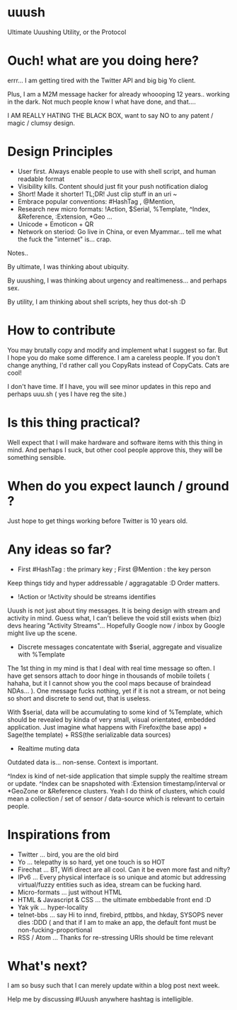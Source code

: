uuush
=====

Ultimate Uuushing Utility, or the Protocol 

Ouch! what are you doing here?
=====

errr... I am getting tired with the Twitter API and big big Yo client.

Plus, I am a M2M message hacker for already whoooping 12 years.. working in the dark. Not much people know I what have done, and that.... 

I AM REALLY HATING THE BLACK BOX, want to say NO to any patent / magic / clumsy design.

Design Principles
=====

* User first. Always enable people to use with shell script, and human readable format
* Visibility kills. Content should just fit your push notification dialog
* Short! Made it shorter! TL;DR! Just clip stuff in an uri ~
* Embrace popular conventions: #HashTag , @Mention,
* Research new micro formats: !Action, $Serial, %Template, ^Index, &Reference, :Extension, *Geo ...
* Unicode + Emoticon + QR 
* Network on steriod: Go live in China, or even Myammar... tell me what the fuck the "internet" is... crap.

Notes.. 

By ultimate, I was thinking about ubiquity. 

By uuushing, I was thinking about urgency and realtimeness... and perhaps sex. 

By utility, I am thinking about shell scripts, hey thus dot-sh  :D

How to contribute
=====

You may brutally copy and modify and implement what I suggest so far. But I hope you do make some difference. I am a careless people. If you don't change anything, I'd rather call you CopyRats instead of CopyCats. Cats are cool!

I don't have time. If I have, you will see minor updates in this repo and perhaps uuu.sh ( yes I have reg the site.)

Is this thing practical?
=====

Well expect that I will make hardware and software items with this thing in mind. And perhaps I suck, but other cool people approve this, they will be something sensible.

When do you expect launch / ground ?
=====

Just hope to get things working before Twitter is 10 years old.

Any ideas so far?
=====

* First #HashTag : the primary key ; First @Mention : the key person

Keep things tidy and hyper addressable / aggragatable  :D
Order matters.

* !Action or !Activity should be streams identifies 

Uuush is not just about tiny messages. It is being design with stream and activity in mind. Guess what, I can't believe the void still exists when (biz) devs hearing "Activity Streams"... Hopefully Google now / inbox by Google might live up the scene.

* Discrete messages concatentate with $serial, aggregate and visualize with %Template

The 1st thing in my mind is that I deal with real time message so often. I have get sensors attach to door hinge in thousands of mobile toilets ( hahaha, but it I cannot show you the cool maps because of braindead NDAs... ). One message fucks nothing, yet if it is not a stream, or not being so short and discrete to send out, that is useless. 

With $serial, data will be accumulating to some kind of %Template, which should be revealed by kinda of very small, visual orientated, embedded application. Just imagine what happens with Firefox(the base app) + Sage(the template) + RSS(the serializable data sources)

* Realtime muting data

Outdated data is... non-sense. Context is important. 

^Index is kind of net-side application that simple supply the realtime stream or update. ^Index can be snapshoted with :Extension timestamp/interval or *GeoZone or &Reference clusters. Yeah I do think of clusters, which could mean a collection / set of sensor / data-source which is relevant to certain people.

Inspirations from
=====
* Twitter ... bird, you are the old bird
* Yo ... telepathy is so hard, yet one touch is so HOT
* Firechat ... BT, Wifi direct are all cool. Can it be even more fast and nifty?
* IPv6 ... Every physical interface is so unique and atomic but addressing virtual/fuzzy entities such as idea, stream can be fucking hard.
* Micro-formats ... just without HTML
* HTML & Javascript & CSS ... the ultimate embbedable front end :D
* Yak yik ... hyper-locality 
* telnet-bbs ... say Hi to innd, firebird, pttbbs, and hkday, SYSOPS never dies :DDD ( and that if I am to make an app, the default font must be non-fucking-proportional
* RSS / Atom ... Thanks for re-stressing URIs should be time relevant 

What's next?
=====

I am so busy such that I can merely update within a blog post next week. 

Help me by discussing #Uuush anywhere hashtag is intelligible. 
